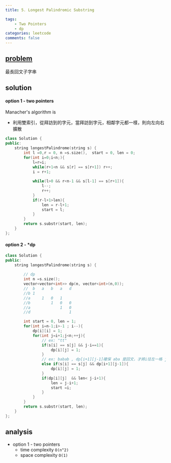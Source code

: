 ```yaml
---
title: 5. Longest Palindromic Substring

tags:  
    - Two Pointers
    - dp
categories: leetcode
comments: false
---
```


## [problem](https://leetcode.com/problems/longest-palindromic-substring/)

最長回文子字串
## solution
#### option 1 - two pointers
Manacher's algorithm is
- 利用雙索引，從拜訪到的字元，當拜訪到字元，相鄰字元都一樣，則向左向右擴散
```c++
class Solution {
public:
    string longestPalindrome(string s) {
        int l =0,r = 0, n =s.size(),  start = 0, len = 0;
        for(int i=0;i<n;){
            l=r=i;
            while(r+1<n && s[r] == s[r+1]) r++;
            i = r+1;
            
            while(l>0 && r<n-1 && s[l-1] == s[r+1]){
                l--;
                r++;
            }
            if(r-l+1>len){
                len = r-l+1;
                start = l;
            }
        }
        return s.substr(start, len);
    }
};
```
#### option 2 - *dp

```c++
class Solution {
public:
    string longestPalindrome(string s) {
        
        // dp 
        int n =s.size();
        vector<vector<int>> dp(n, vector<int>(n,0));
        //  b   a   b   a   d
        //b 1   
        //a     1   0   1
        //b         1   0   0
        //a             1   0
        //d                 1

        int start = 0, len = 1;
        for(int i=n-1;i>-1 ; i--){
            dp[i][i] = 1;
            for(int j=i+1;j<n;++j){
                // ex: "tt" 
                if(s[i] == s[j] && j-i==1){
                    dp[i][j] = 1;
                }
                // ex: babab , dp[i+1][j-1]確保 aba 是回文，才將i往左一格 j 往右一格 
                else if(s[i] == s[j] && dp[i+1][j-1]){
                    dp[i][j] = 1;
                }
                if(dp[i][j]  && len< j-i+1){
                    len = j-i+1;
                    start =i;
                }
            }
        }
        return s.substr(start, len);
    }
};
```
## analysis
- option 1 - two pointers
    - time complexity `O(n^2)`
    - space complexity `O(1)`
